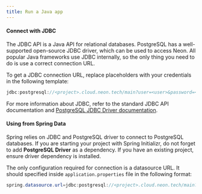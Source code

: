 ```yaml
---
title: Run a Java app
---
```


#### Connect with JDBC

The JDBC API is a Java API for relational databases. PostgreSQL has a well-supported open-source JDBC driver, which can be used to access Neon. All popular Java frameworks use JDBC internally, so the only thing you need to do is use a correct connection URL.

To get a JDBC connection URL, replace placeholders with your credentials in the following template:

```java
jdbc:postgresql://<project>.cloud.neon.tech/main?user=<user>&password=<token>
```

For more information about JDBC, refer to the standard JDBC API documentation and [PostgreSQL JDBC Driver documentation](https://jdbc.postgresql.org/documentation/head/index.html).

#### Using from Spring Data

Spring relies on JDBC and PostgreSQL driver to connect to PostgreSQL databases. If you are starting your project with Spring Initializr, do not forget to add **PostgreSQL Driver** as a dependency. If you have an existing project, ensure driver dependency is installed.

The only configuration required for connection is a datasource URL. It should specified inside `application.properties` file in the following format:

```java
spring.datasource.url=jdbc:postgresql://<project>.cloud.neon.tech/main?user=<user>&password=<token>
```
